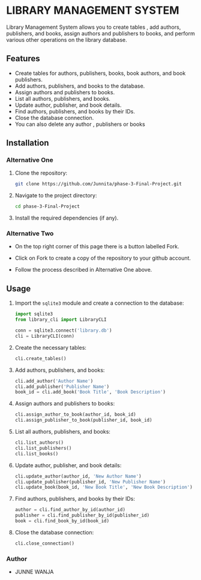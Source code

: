 # LIBRARY MANAGEMENT SYSTEM 
Library Management System allows you to create tables , add authors,
publishers, and books, assign authors and publishers to books, and perform various other operations on the library database.

## Features

- Create tables for authors, publishers, books, book authors, and book publishers.
- Add authors, publishers, and books to the database.
- Assign authors and publishers to books.
- List all authors, publishers, and books.
- Update author, publisher, and book details.
- Find authors, publishers, and books by their IDs.
- Close the database connection.
- You can also delete any author , publishers or books

## Installation

### Alternative One

1. Clone the repository:
    ```sh
    git clone https://github.com/Junnita/phase-3-Final-Project.git
    ```
2. Navigate to the project directory:
    ```sh
    cd phase-3-Final-Project
    ```
3. Install the required dependencies (if any).



### Alternative Two
- On the top right corner of this page there is a button labelled Fork.

- Click on Fork to create a copy of the repository to your github account.

- Follow the process described in Alternative One above.



## Usage

1. Import the `sqlite3` module and create a connection to the database:
    ```python
    import sqlite3
    from library_cli import LibraryCLI

    conn = sqlite3.connect('library.db')
    cli = LibraryCLI(conn)
    ```

2. Create the necessary tables:
    ```python
    cli.create_tables()
    ```

3. Add authors, publishers, and books:
    ```python
    cli.add_author('Author Name')
    cli.add_publisher('Publisher Name')
    book_id = cli.add_book('Book Title', 'Book Description')
    ```

4. Assign authors and publishers to books:
    ```python
    cli.assign_author_to_book(author_id, book_id)
    cli.assign_publisher_to_book(publisher_id, book_id)
    ```

5. List all authors, publishers, and books:
    ```python
    cli.list_authors()
    cli.list_publishers()
    cli.list_books()
    ```

6. Update author, publisher, and book details:
    ```python
    cli.update_author(author_id, 'New Author Name')
    cli.update_publisher(publisher_id, 'New Publisher Name')
    cli.update_book(book_id, 'New Book Title', 'New Book Description')
    ```

7. Find authors, publishers, and books by their IDs:
    ```python
    author = cli.find_author_by_id(author_id)
    publisher = cli.find_publisher_by_id(publisher_id)
    book = cli.find_book_by_id(book_id)
    ```

8. Close the database connection:
    ```python
    cli.close_connection()
    ```


### Author
 - JUNNE WANJA
